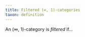 ```yaml
---
title: Filtered (∞, 1)-categories
taxon: definition
---
```


An (∞, 1)-category is *filtered* if...
